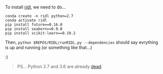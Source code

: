 ---
---

To install [ridl](https://github.com/charliebury/RIDL), we need to do...

```
conda create -n ridl python=2.7 
conda activate ridl
pip install future==0.16.0
pip install seaborn==0.9.0
pip install scikit-learn==0.19.2
```

Then, `python $REPOS/RIDL/runRIDL.py --dependencies` should say evrything is up and running (or something like that...)

:)

> PS... Python 2.7 and 3.6 are already [dead](https://endoflife.date/python).
